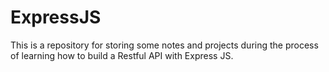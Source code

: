 # ExpressJS
This is a repository for storing some notes and projects during the process of learning how to build a Restful API with Express JS.
